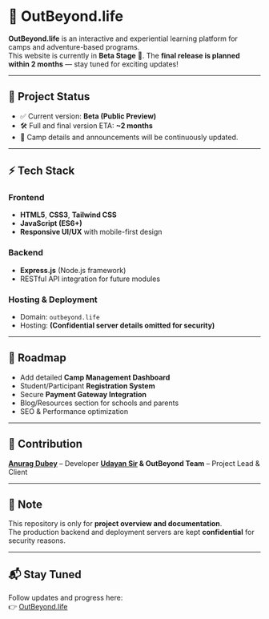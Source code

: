 # 🌿 OutBeyond.life

**OutBeyond.life** is an interactive and experiential learning platform for camps and adventure-based programs.  
This website is currently in **Beta Stage** 🚀. The **final release is planned within 2 months** — stay tuned for exciting updates!  

---

## 📌 Project Status
- ✅ Current version: **Beta (Public Preview)**
- 🛠️ Full and final version ETA: **~2 months**
- 📄 Camp details and announcements will be continuously updated.

---

## ⚡ Tech Stack

### Frontend
- **HTML5**, **CSS3**, **Tailwind CSS**
- **JavaScript (ES6+)**
- **Responsive UI/UX** with mobile-first design

### Backend
- **Express.js** (Node.js framework)
- RESTful API integration for future modules

### Hosting & Deployment
- Domain: `outbeyond.life`
- Hosting: **(Confidential server details omitted for security)**  

---

## 🔮 Roadmap
- Add detailed **Camp Management Dashboard**
- Student/Participant **Registration System**
- Secure **Payment Gateway Integration**
- Blog/Resources section for schools and parents
- SEO & Performance optimization

---

## 🤝 Contribution
**[Anurag Dubey](https://www.linkedin.com/in/anurag-dubey-802604283/)** – Developer
**[Udayan Sir](https://www.linkedin.com/in/udayan-kayande-outbeyond/) & OutBeyond Team** – Project Lead & Client

---

## 📢 Note
This repository is only for **project overview and documentation**.  
The production backend and deployment servers are kept **confidential** for security reasons.  

---

## 📬 Stay Tuned
Follow updates and progress here:  
👉 [OutBeyond.life](https://outbeyond.life)  

